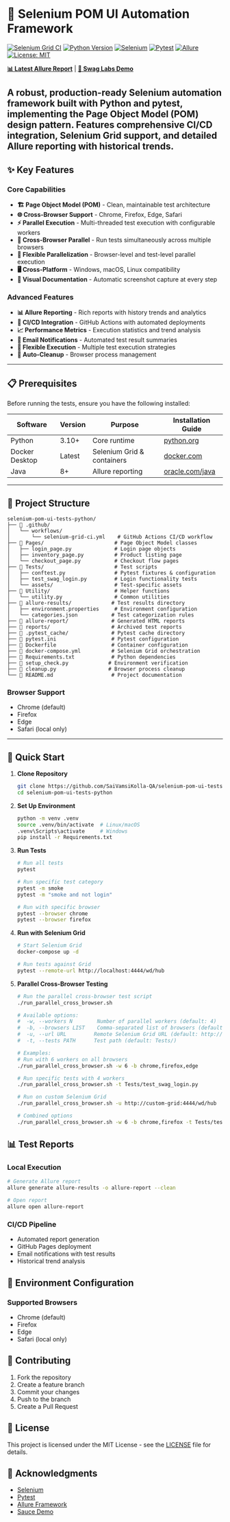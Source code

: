 # 🚀 Selenium POM UI Automation Framework

[![Selenium Grid CI](https://github.com/SaiVamsiKolla-QA/selenium-pom-ui-tests-python/actions/workflows/selenium-grid-ci.yml/badge.svg)](https://github.com/SaiVamsiKolla-QA/selenium-pom-ui-tests-python/actions/workflows/selenium-grid-ci.yml)
[![Python Version](https://img.shields.io/badge/python-3.10-blue)](https://www.python.org/downloads/)
[![Selenium](https://img.shields.io/badge/selenium-4.18.1-green)](https://selenium-python.readthedocs.io/)
[![Pytest](https://img.shields.io/badge/pytest-7.x-orange)](https://docs.pytest.org/)
[![Allure](https://img.shields.io/badge/allure-2.27.0-yellow)](https://docs.qameta.io/allure/)
[![License: MIT](https://img.shields.io/badge/License-MIT-yellow.svg)](https://opensource.org/licenses/MIT)

[**📊 Latest Allure Report**](https://saivamsikolla-qa.github.io/selenium-pom-ui-tests-python/) | [**🔗 Swag Labs Demo**](https://www.saucedemo.com/)

A robust, production-ready Selenium automation framework built with Python and pytest, implementing the Page Object Model (POM) design pattern. Features comprehensive CI/CD integration, Selenium Grid support, and detailed Allure reporting with historical trends.
---

## ✨ Key Features

### Core Capabilities
- **🏗️ Page Object Model (POM)** - Clean, maintainable test architecture
- **🌐 Cross-Browser Support** - Chrome, Firefox, Edge, Safari
- **⚡ Parallel Execution** - Multi-threaded test execution with configurable workers
- **🔄 Cross-Browser Parallel** - Run tests simultaneously across multiple browsers
- **🎯 Flexible Parallelization** - Browser-level and test-level parallel execution
- **🖥️ Cross-Platform** - Windows, macOS, Linux compatibility
- **📸 Visual Documentation** - Automatic screenshot capture at every step

### Advanced Features
- **📊 Allure Reporting** - Rich reports with history trends and analytics
- **🔄 CI/CD Integration** - GitHub Actions with automated deployments
- **📈 Performance Metrics** - Execution statistics and trend analysis
- **📧 Email Notifications** - Automated test result summaries
- **🎯 Flexible Execution** - Multiple test execution strategies
- **🧹 Auto-Cleanup** - Browser process management
---
## 📋 Prerequisites

Before running the tests, ensure you have the following installed:

| Software | Version | Purpose | Installation Guide |
|----------|---------|---------|-------------------|
| Python | 3.10+ | Core runtime | [python.org](https://www.python.org/downloads/) |
| Docker Desktop | Latest | Selenium Grid & containers | [docker.com](https://www.docker.com/products/docker-desktop/) |
| Java | 8+ | Allure reporting | [oracle.com/java](https://www.oracle.com/java/technologies/downloads/) |
---
## 📁 Project Structure

```
selenium-pom-ui-tests-python/
├── 📂 .github/
│   └── workflows/
│       └── selenium-grid-ci.yml    # GitHub Actions CI/CD workflow
├── 📂 Pages/                       # Page Object Model classes
│   ├── login_page.py              # Login page objects
│   ├── inventory_page.py          # Product listing page
│   └── checkout_page.py           # Checkout flow pages
├── 📂 Tests/                       # Test scripts
│   ├── conftest.py                # Pytest fixtures & configuration
│   ├── test_swag_login.py         # Login functionality tests
│   └── assets/                    # Test-specific assets
├── 📂 Utility/                     # Helper functions
│   └── utility.py                 # Common utilities
├── 📂 allure-results/             # Test results directory
│   ├── environment.properties     # Environment configuration
│   └── categories.json           # Test categorization rules
├── 📂 allure-report/              # Generated HTML reports
├── 📂 reports/                    # Archived test reports
├── 📂 .pytest_cache/              # Pytest cache directory
├── 📄 pytest.ini                  # Pytest configuration
├── 📄 Dockerfile                  # Container configuration
├── 📄 docker-compose.yml          # Selenium Grid orchestration
├── 📄 Requirements.txt            # Python dependencies
├── 📄 setup_check.py             # Environment verification
├── 📄 cleanup.py                 # Browser process cleanup
└── 📄 README.md                   # Project documentation
```

### Browser Support
- Chrome (default)
- Firefox
- Edge
- Safari (local only)
---
## 🚀 Quick Start

1. **Clone Repository**
   ```bash
   git clone https://github.com/SaiVamsiKolla-QA/selenium-pom-ui-tests-python.git
   cd selenium-pom-ui-tests-python
   ```

2. **Set Up Environment**
   ```bash
   python -m venv .venv
   source .venv/bin/activate  # Linux/macOS
   .venv\Scripts\activate     # Windows
   pip install -r Requirements.txt
   ```

3. **Run Tests**
   ```bash
   # Run all tests
   pytest

   # Run specific test category
   pytest -m smoke
   pytest -m "smoke and not login"

   # Run with specific browser
   pytest --browser chrome
   pytest --browser firefox
   ```

4. **Run with Selenium Grid**
   ```bash
   # Start Selenium Grid
   docker-compose up -d

   # Run tests against Grid
   pytest --remote-url http://localhost:4444/wd/hub
   ```

5. **Parallel Cross-Browser Testing**
   ```bash
   # Run the parallel cross-browser test script
   ./run_parallel_cross_browser.sh

   # Available options:
   #  -w, --workers N        Number of parallel workers (default: 4)
   #  -b, --browsers LIST    Comma-separated list of browsers (default: chrome,firefox)
   #  -u, --url URL         Remote Selenium Grid URL (default: http://localhost:4444/wd/hub)
   #  -t, --tests PATH      Test path (default: Tests/)

   # Examples:
   # Run with 6 workers on all browsers
   ./run_parallel_cross_browser.sh -w 6 -b chrome,firefox,edge

   # Run specific tests with 4 workers
   ./run_parallel_cross_browser.sh -t Tests/test_swag_login.py

   # Run on custom Selenium Grid
   ./run_parallel_cross_browser.sh -u http://custom-grid:4444/wd/hub

   # Combined options
   ./run_parallel_cross_browser.sh -w 6 -b chrome,firefox -t Tests/test_swag_login.py -u http://localhost:4444/wd/hub
   ```

## 📊 Test Reports

### Local Execution
```bash
# Generate Allure report
allure generate allure-results -o allure-report --clean

# Open report
allure open allure-report
```

### CI/CD Pipeline
- Automated report generation
- GitHub Pages deployment
- Email notifications with test results
- Historical trend analysis

## 🔧 Environment Configuration

### Supported Browsers
- Chrome (default)
- Firefox
- Edge
- Safari (local only)


## 🤝 Contributing

1. Fork the repository
2. Create a feature branch
3. Commit your changes
4. Push to the branch
5. Create a Pull Request

## 📝 License

This project is licensed under the MIT License - see the [LICENSE](LICENSE) file for details.

## 🙏 Acknowledgments

- [Selenium](https://www.selenium.dev/)
- [Pytest](https://docs.pytest.org/)
- [Allure Framework](https://docs.qameta.io/allure/)
- [Sauce Demo](https://www.saucedemo.com/)